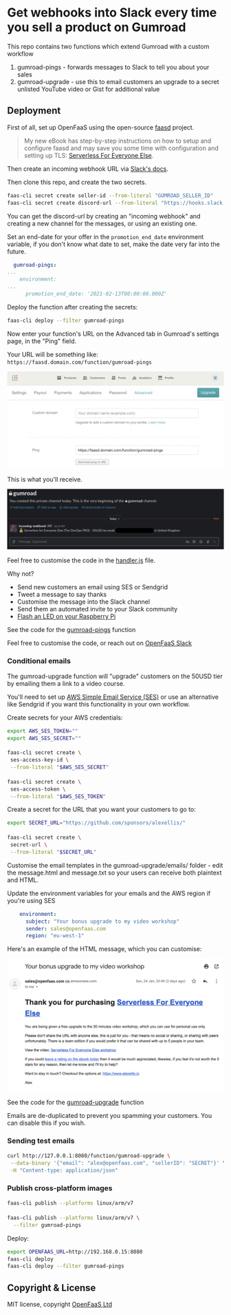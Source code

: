 # Get webhooks into Slack every time you sell a product on Gumroad

This repo contains two functions which extend Gumroad with a custom workflow

1) gumroad-pings - forwards messages to Slack to tell you about your sales
2) gumroad-upgrade - use this to email customers an upgrade to a secret unlisted YouTube video or Gist for additional value

## Deployment

First of all, set up OpenFaaS using the open-source [faasd](http://github.com/openfaas/faasd) project.

> My new eBook has step-by-step instructions on how to setup and configure faasd and may save you some time with configuration and setting up TLS: [Serverless For Everyone Else](https://gumroad.com/l/serverless-for-everyone-else).

Then create an incoming webhook URL via [Slack's docs](https://api.slack.com/messaging/webhooks).

Then clone this repo, and create the two secrets.

```bash
faas-cli secret create seller-id --from-literal "GUMROAD_SELLER_ID"
faas-cli secret create discord-url --from-literal "https://hooks.slack.com/services/X/Y/Z"
```

You can get the discord-url by creating an "incoming webhook" and creating a new channel for the messages, or using an existing one.

Set an end-date for your offer in the `promotion_end_date` environment variable, if you don't know what date to set, make the date very far into the future.

```yaml
  gumroad-pings:
...
    environment:
...
      promotion_end_date: '2021-02-13T00:00:00.000Z'
```

Deploy the function after creating the secrets:

```bash
faas-cli deploy --filter gumroad-pings
```

Now enter your function's URL on the Advanced tab in Gumroad's settings page, in the "Ping" field.

Your URL will be something like: `https://faasd.domain.com/function/gumroad-pings`

![Pings](docs/pings.png)

This is what you'll receive.

![Example](docs/example.png)

Feel free to customise the code in the [handler.js](https://github.com/alexellis/gumroad-sales-forwarder/blob/main/gumroad-pings/handler.js) file.

Why not?
* Send new customers an email using SES or Sendgrid
* Tweet a message to say thanks
* Customise the message into the Slack channel
* Send them an automated invite to your Slack community
* [Flash an LED on your Raspberry Pi](https://levelup.gitconnected.com/add-a-status-led-to-your-raspberry-pi-d3718846d66b)

See the code for the [gumroad-pings](https://github.com/alexellis/gumroad-sales-forwarder/tree/main/gumroad-pings) function

Feel free to customise the code, or reach out on [OpenFaaS Slack](https://slack.openfaas.io/)

### Conditional emails

The gumroad-upgrade function will "upgrade" customers on the 50USD tier by emailing them a link to a video course.

You'll need to set up [AWS Simple Email Service (SES)](https://docs.aws.amazon.com/sdk-for-javascript/v2/developer-guide/ses-examples-sending-email.html) or use an alternative like Sendgrid if you want this functionality in your own workflow.

Create secrets for your AWS credentials:

```bash
export AWS_SES_TOKEN=""
export AWS_SES_SECRET=""

faas-cli secret create \
 ses-access-key-id \
 --from-literal "$AWS_SES_SECRET"

faas-cli secret create \
 ses-access-token \
 --from-literal "$AWS_SES_TOKEN"
```

Create a secret for the URL that you want your customers to go to:

```bash
export SECRET_URL="https://github.com/sponsors/alexellis/"

faas-cli secret create \
 secret-url \
 --from-literal "$SECRET_URL"
```

Customise the email templates in the gumroad-upgrade/emails/ folder - edit the message.html and message.txt so your users can receive both plaintext and HTML.

Update the environment variables for your emails and the AWS region if you're using SES

```yaml
    environment:
      subject: "Your bonus upgrade to my video workshop"
      sender: sales@openfaas.com
      region: "eu-west-1"
```

Here's an example of the HTML message, which you can customise:

![Sample email to customers](/docs/email-sample.png)

See the code for the [gumroad-upgrade](https://github.com/alexellis/gumroad-sales-forwarder/tree/main/gumroad-pings) function

Emails are de-duplicated to prevent you spamming your customers. You can disable this if you wish.

### Sending test emails

```bash
curl http://127.0.0.1:8080/function/gumroad-upgrade \
 --data-binary '{"email": "alex@openfaas.com", "sellerID": "SECRET"}' \
 -H "Content-type: application/json"
```

### Publish cross-platform images

```bash
faas-cli publish --platforms linux/arm/v7

faas-cli publish --platforms linux/arm/v7 \
  --filter gumroad-pings
```

Deploy:

```bash
export OPENFAAS_URL=http://192.168.0.15:8080
faas-cli deploy
faas-cli deploy --filter gumroad-pings
```

## Copyright & License

MIT license, copyright [OpenFaaS Ltd](https://openfaas.com/)


